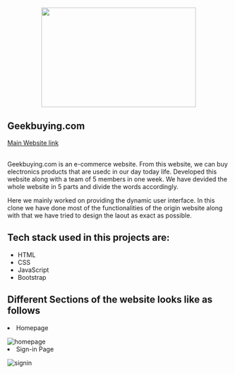<h1 align="center"><img src="https://gizchina.it/wp-content/uploads/2017/11/Geekbuying-logo.jpg" height="225px" width="350px"/></h1>

<h2 align="left">Geekbuying.com</h2>
<a href="https://www.geekbuying.com/">Main Website link </a>
<br></br>
<p> Geekbuying.com is an e-commerce website. From this website, we can buy electronics products that are usedc in our day today life. Developed this website along with a team of 5 members in one week. We have devided the whole website in 5 parts and divide the words accordingly.
</p>
<p> 
Here we mainly worked on providing the dynamic user interface. In this clone we have done most of the functionalities of the origin website along with that we have tried to design the laout as exact as possible.
</p>
<h2>Tech stack used in this projects are:</h2>
<ul>
<li>HTML</li>
<li>CSS</li>
<li>JavaScript</li>
<li>Bootstrap</li>
</ul>

<h2>Different Sections of the website looks like as follows</h2>
<li>Homepage</li>
<p></p>
<img src="https://user-images.githubusercontent.com/103960628/201537925-e145ca3b-6b69-449a-a3b4-549577dbbe38.png" alt="homepage"/>

<li>Sign-in Page</li>
<p></p>
<img src="https://user-images.githubusercontent.com/103960628/201538055-725ee762-15e0-42b5-b501-6104da4109e7.png" alt="signin"/>

